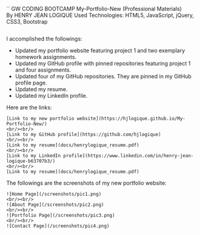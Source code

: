 
``
GW CODING BOOTCAMP
My-Portfolio-New (Professional Materials)  
By HENRY JEAN LOGIQUE
Used Technologies: HTML5, JavaScript, jQuery, CSS3, Bootstrap
```
```
I accomplished the followings:

* Updated my portfolio website featuring project 1 and two exemplary homework assignments.
* Updated my GitHub profile with pinned repositories featuring project 1 and four assignments.
* Updated four of my GitHub repositories. They are pinned in my GitHub profile page.
* Updated my resume.
* Updated my LinkedIn profile.

Here are the links:
```
[Link to my new portfolio website](https://hjlogique.github.io/My-Portfolio-New/)
<br/><br/>
[Link to my GitHub profile](https://github.com/hjlogique)
<br/><br/>
[Link to my resume](docs/henrylogique_resume.pdf)
<br/><br/>
[Link to my LinkedIn profile](https://www.linkedin.com/in/henry-jean-logique-b63707b3/)
<br/><br/>
[Link to my resume](docs/henrylogique_resume.pdf)

```
The followings are the screenshots of my new portfolio website:
```
![Home Page](/screenshots/pic1.png)
<br/><br/>
![About Page](/screenshots/pic2.png)
<br/><br/>
![Portfolio Page](/screenshots/pic3.png)
<br/><br/>
![Contact Page](/screenshots/pic4.png)
